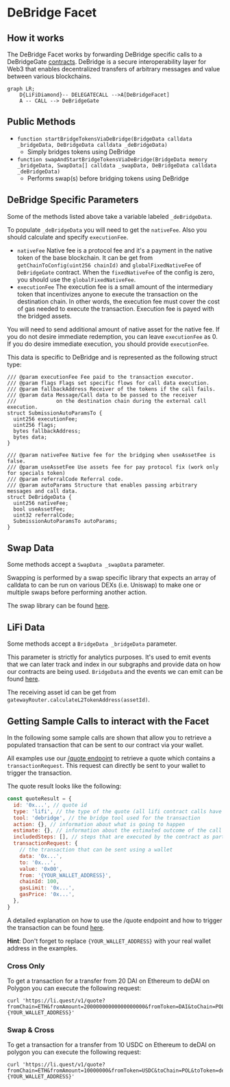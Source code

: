 # DeBridge Facet

## How it works

The DeBridge Facet works by forwarding DeBridge specific calls to a DeBridgeGate [contracts](https://docs.debridge.finance/contracts/mainnet-addresses). DeBridge is a secure interoperability layer for Web3 that enables decentralized transfers of arbitrary messages and value between various blockchains.

```mermaid
graph LR;
    D{LiFiDiamond}-- DELEGATECALL -->A[DeBridgeFacet]
    A -- CALL --> DeBridgeGate
```

## Public Methods

- `function startBridgeTokensViaDeBridge(BridgeData calldata _bridgeData, DeBridgeData calldata _deBridgeData)`
  - Simply bridges tokens using DeBridge
- `function swapAndStartBridgeTokensViaDeBridge(BridgeData memory _bridgeData, SwapData[] calldata _swapData, DeBridgeData calldata _deBridgeData)`
  - Performs swap(s) before bridging tokens using DeBridge

## DeBridge Specific Parameters

Some of the methods listed above take a variable labeled `_deBridgeData`.

To populate `_deBridgeData` you will need to get the `nativeFee`. Also you should calculate and specify `executionFee`.

- `nativeFee`
  Native fee is a protocol fee and it's a payment in the native token of the base blockchain.
  It can be get from `getChainToConfig(uint256 chainId)` and `globalFixedNativeFee` of `DeBridgeGate` contract. When the `fixedNativeFee` of the config is zero, you should use the `globalFixedNativeFee`.
- `executionFee`
  The execution fee is a small amount of the intermediary token that incentivizes anyone to execute the transaction on the destination chain. In other words, the execution fee must cover the cost of gas needed to execute the transaction. Execution fee is payed with the bridged assets.

You will need to send additional amount of native asset for the native fee.
If you do not desire immediate redemption, you can leave `executionFee` as 0. If you do desire immediate execution, you should provide `executionFee`.

This data is specific to DeBridge and is represented as the following struct type:

```solidity
/// @param executionFee Fee paid to the transaction executor.
/// @param flags Flags set specific flows for call data execution.
/// @param fallbackAddress Receiver of the tokens if the call fails.
/// @param data Message/Call data to be passed to the receiver
///             on the destination chain during the external call execution.
struct SubmissionAutoParamsTo {
  uint256 executionFee;
  uint256 flags;
  bytes fallbackAddress;
  bytes data;
}

/// @param nativeFee Native fee for the bridging when useAssetFee is false.
/// @param useAssetFee Use assets fee for pay protocol fix (work only for specials token)
/// @param referralCode Referral code.
/// @param autoParams Structure that enables passing arbitrary messages and call data.
struct DeBridgeData {
  uint256 nativeFee;
  bool useAssetFee;
  uint32 referralCode;
  SubmissionAutoParamsTo autoParams;
}
```

## Swap Data

Some methods accept a `SwapData _swapData` parameter.

Swapping is performed by a swap specific library that expects an array of calldata to can be run on various DEXs (i.e. Uniswap) to make one or multiple swaps before performing another action.

The swap library can be found [here](../src/Libraries/LibSwap.sol).

## LiFi Data

Some methods accept a `BridgeData _bridgeData` parameter.

This parameter is strictly for analytics purposes. It's used to emit events that we can later track and index in our subgraphs and provide data on how our contracts are being used. `BridgeData` and the events we can emit can be found [here](../src/Interfaces/ILiFi.sol).

The receiving asset id can be get from `gatewayRouter.calculateL2TokenAddress(assetId)`.

## Getting Sample Calls to interact with the Facet

In the following some sample calls are shown that allow you to retrieve a populated transaction that can be sent to our contract via your wallet.

All examples use our [/quote endpoint](https://apidocs.li.finance/reference/get_quote-1) to retrieve a quote which contains a `transactionRequest`. This request can directly be sent to your wallet to trigger the transaction.

The quote result looks like the following:

```javascript
const quoteResult = {
  id: '0x...', // quote id
  type: 'lifi', // the type of the quote (all lifi contract calls have the type "lifi")
  tool: 'debridge', // the bridge tool used for the transaction
  action: {}, // information about what is going to happen
  estimate: {}, // information about the estimated outcome of the call
  includedSteps: [], // steps that are executed by the contract as part of this transaction, e.g. a swap step and a cross step
  transactionRequest: {
    // the transaction that can be sent using a wallet
    data: '0x...',
    to: '0x...',
    value: '0x00',
    from: '{YOUR_WALLET_ADDRESS}',
    chainId: 100,
    gasLimit: '0x...',
    gasPrice: '0x...',
  },
}
```

A detailed explanation on how to use the /quote endpoint and how to trigger the transaction can be found [here](https://apidocs.li.finance/reference/how-to-transfer-tokens).

**Hint**: Don't forget to replace `{YOUR_WALLET_ADDRESS}` with your real wallet address in the examples.

### Cross Only

To get a transaction for a transfer from 20 DAI on Ethereum to deDAI on Polygon you can execute the following request:

```shell
curl 'https://li.quest/v1/quote?fromChain=ETH&fromAmount=20000000000000000000&fromToken=DAI&toChain=POL&toToken=deDAI&slippage=0.03&allowBridges=polygon&fromAddress={YOUR_WALLET_ADDRESS}'
```

### Swap & Cross

To get a transaction for a transfer from 10 USDC on Ethereum to deDAI on polygon you can execute the following request:

```shell
curl 'https://li.quest/v1/quote?fromChain=ETH&fromAmount=10000000&fromToken=USDC&toChain=POL&toToken=deDAI&slippage=0.03&allowBridges=polygon&fromAddress={YOUR_WALLET_ADDRESS}'
```
